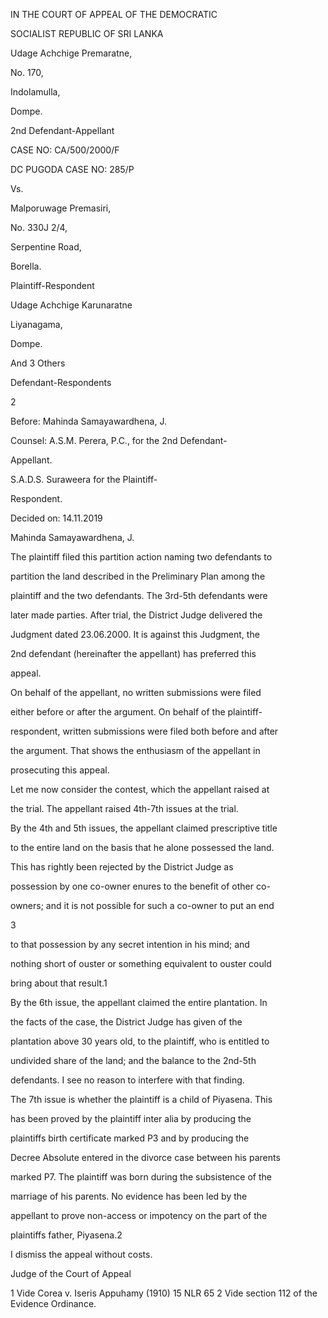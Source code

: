 IN THE COURT OF APPEAL OF THE DEMOCRATIC

SOCIALIST REPUBLIC OF SRI LANKA

Udage Achchige Premaratne,

No. 170,

Indolamulla,

Dompe.

2nd Defendant-Appellant

CASE NO: CA/500/2000/F

DC PUGODA CASE NO: 285/P

Vs.

Malporuwage Premasiri,

No. 330J 2/4,

Serpentine Road,

Borella.

Plaintiff-Respondent

Udage Achchige Karunaratne

Liyanagama,

Dompe.

And 3 Others

Defendant-Respondents

2

Before: Mahinda Samayawardhena, J.

Counsel: A.S.M. Perera, P.C., for the 2nd Defendant-

Appellant.

S.A.D.S. Suraweera for the Plaintiff-

Respondent.

Decided on: 14.11.2019

Mahinda Samayawardhena, J.

The plaintiff filed this partition action naming two defendants to

partition the land described in the Preliminary Plan among the

plaintiff and the two defendants. The 3rd-5th defendants were

later made parties. After trial, the District Judge delivered the

Judgment dated 23.06.2000. It is against this Judgment, the

2nd defendant (hereinafter the appellant) has preferred this

appeal.

On behalf of the appellant, no written submissions were filed

either before or after the argument. On behalf of the plaintiff-

respondent, written submissions were filed both before and after

the argument. That shows the enthusiasm of the appellant in

prosecuting this appeal.

Let me now consider the contest, which the appellant raised at

the trial. The appellant raised 4th-7th issues at the trial.

By the 4th and 5th issues, the appellant claimed prescriptive title

to the entire land on the basis that he alone possessed the land.

This has rightly been rejected by the District Judge as

possession by one co-owner enures to the benefit of other co-

owners; and it is not possible for such a co-owner to put an end

3

to that possession by any secret intention in his mind; and

nothing short of ouster or something equivalent to ouster could

bring about that result.1

By the 6th issue, the appellant claimed the entire plantation. In

the facts of the case, the District Judge has given of the

plantation above 30 years old, to the plaintiff, who is entitled to

undivided share of the land; and the balance to the 2nd-5th

defendants. I see no reason to interfere with that finding.

The 7th issue is whether the plaintiff is a child of Piyasena. This

has been proved by the plaintiff inter alia by producing the

plaintiffs birth certificate marked P3 and by producing the

Decree Absolute entered in the divorce case between his parents

marked P7. The plaintiff was born during the subsistence of the

marriage of his parents. No evidence has been led by the

appellant to prove non-access or impotency on the part of the

plaintiffs father, Piyasena.2

I dismiss the appeal without costs.

Judge of the Court of Appeal

1 Vide Corea v. Iseris Appuhamy (1910) 15 NLR 65 2 Vide section 112 of the Evidence Ordinance.
